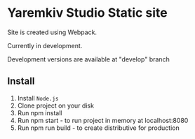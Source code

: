 # Yaremkiv Studio Static site

Site is created using Webpack.

Currently in development.

Development versions are available at "develop" branch

## Install

1. Install `Node.js`
2. Clone project on your disk
3. Run npm install
4. Run npm start - to run project in memory at localhost:8080
5. Run npm run build - to create distributive for production
